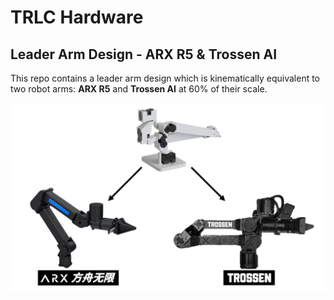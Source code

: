 # TRLC Hardware

<!-- <p align="center">
  <img src="images/hero.jpg"/>
</p> -->

## Leader Arm Design - ARX R5 & Trossen AI
This repo contains a leader arm design which is kinematically equivalent to two robot arms: **ARX R5** and **Trossen AI** at 60% of their scale.
<p align="center">
  <img src="images/leader.jpg"/>
</p>
